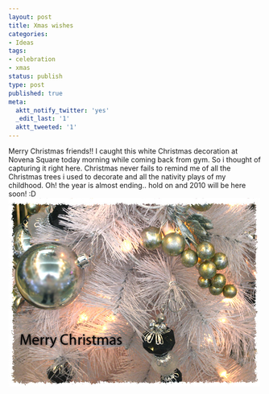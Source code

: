 ```yaml
---
layout: post
title: Xmas wishes
categories:
- Ideas
tags:
- celebration
- xmas
status: publish
type: post
published: true
meta:
  aktt_notify_twitter: 'yes'
  _edit_last: '1'
  aktt_tweeted: '1'
---
```

Merry Christmas friends!! I caught this white Christmas decoration at Novena Square today morning while coming back from gym. So i thought of capturing it right here. Christmas never fails to remind me of all the Christmas trees i used to decorate and all the nativity plays of my childhood. Oh! the year is almost ending.. hold on and 2010 will be here soon! :D ![](/img/xmas20091.jpg)

